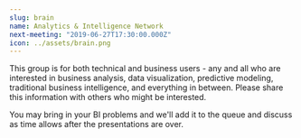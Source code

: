 ```yaml
---
slug: brain
name: Analytics & Intelligence Network
next-meeting: "2019-06-27T17:30:00.000Z"
icon: ../assets/brain.png
---
```


This group is for both technical and business users - any and all who are interested in business analysis, data visualization, predictive modeling, traditional business intelligence, and everything in between. Please share this information with others who might be interested.

You may bring in your BI problems and we'll add it to the queue and discuss as time allows after the presentations are over.
